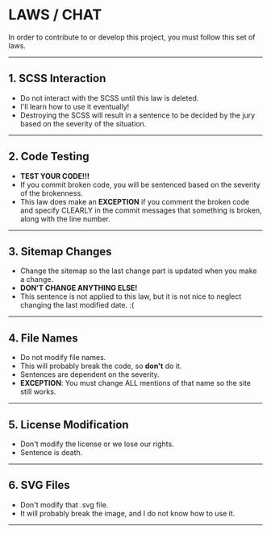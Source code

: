 # LAWS / CHAT

In order to contribute to or develop this project, you must follow this set of laws.

---

## 1. SCSS Interaction

- Do not interact with the SCSS until this law is deleted.
- I'll learn how to use it eventually!
- Destroying the SCSS will result in a sentence to be decided by the jury based on the severity of the situation.

---

## 2. Code Testing

- **TEST YOUR CODE!!!**
- If you commit broken code, you will be sentenced based on the severity of the brokenness.
- This law does make an **EXCEPTION** if you comment the broken code and specify CLEARLY in the commit messages that something is broken, along with the line number.

---

## 3. Sitemap Changes

- Change the sitemap so the last change part is updated when you make a change.
- **DON'T CHANGE ANYTHING ELSE!**
- This sentence is not applied to this law, but it is not nice to neglect changing the last modified date. :(

---

## 4. File Names

- Do not modify file names.
- This will probably break the code, so **don't** do it.
- Sentences are dependent on the severity.
- **EXCEPTION**: You must change ALL mentions of that name so the site still works.

---

## 5. License Modification

- Don't modify the license or we lose our rights.
- Sentence is death.

---

## 6. SVG Files

- Don't modify that .svg file.
- It will probably break the image, and I do not know how to use it.

---
